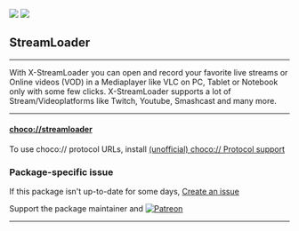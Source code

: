 [![](https://img.shields.io/chocolatey/v/streamloader?color=green&label=streamloader)](https://chocolatey.org/packages/streamloader) [![](https://img.shields.io/chocolatey/dt/streamloader)](https://chocolatey.org/packages/streamloader)

## StreamLoader

---

With X-StreamLoader you can open and record your favorite live streams or Online videos (VOD) in a Mediaplayer like VLC on PC, Tablet or Notebook only with some few clicks.
X-StreamLoader supports a lot of Stream/Videoplatforms like Twitch, Youtube, Smashcast and many more.

---

#### [choco://streamloader](choco://streamloader)
To use choco:// protocol URLs, install [(unofficial) choco:// Protocol support ](https://chocolatey.org/packages/choco-protocol-support)

### Package-specific issue
If this package isn't up-to-date for some days, [Create an issue](https://github.com/tunisiano187/Chocolatey-packages/issues/new/choose)

Support the package maintainer and [![Patreon](https://cdn.jsdelivr.net/gh/tunisiano187/Chocolatey-packages@d15c4e19c709e7148588d4523ffc6dd3cd3c7e5e/icons/patreon.png)](https://www.patreon.com/bePatron?u=39585820)

---
